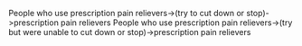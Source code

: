 People who use prescription pain relievers->(try to cut down or stop)->prescription pain relievers
People who use prescription pain relievers->(try but were unable to cut down or stop)->prescription pain relievers